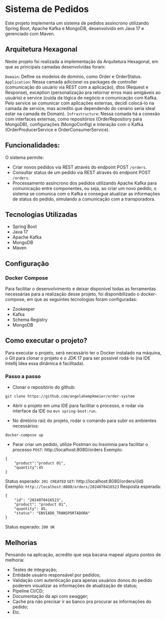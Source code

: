 # Sistema de Pedidos

Este projeto implementa um sistema de pedidos assíncrono utilizando Spring Boot, Apache Kafka e MongoDB, desenvolvido em Java 17 e gerenciado com Maven.

## Arquitetura Hexagonal

Neste projeto foi realizada a implementação da Arquitetura Hexagonal, em que as principais camadas desenvolvidas foram:

`Domain`: Define os modelos de domínio, como Order e OrderStatus.
`Application`: Nessa camada adicionei os packages de controller (comunicação do usuário via REST com a aplicação), dtos (Request e Response), exception (personalização pra retornar erros mais amigáveis ao usuário) e service (cuida da lógica de negócio e comunicação com Kafka. Pelo service se comunicar com aplicações externas, decidi colocá-lo na camada de service, mas acredito que dependendo do cenário seria ideal estar na camada de Domain).
`Infrastructure`: Nessa comada há a conexão com interfaces externas, como repositórios (OrderRepository para MongoDB), configurações (MongoConfig) e interação com o Kafka (OrderProducerService e OrderConsumerService).

## Funcionalidades:
O sistema permite:

- Criar novos pedidos via REST através do endpoint POST `/orders`.
- Consultar status de um pedido via REST através do endpoint POST `/orders`.
- Processamento assíncrono dos pedidos utilizando Apache Kafka para comunicação entre componentes, ou seja, ao criar um novo pedido, o sistema se comunica com o Kafka e consegue atualizar as informações de status do pedido, simulando a comunicação com a transporadora.

## Tecnologias Utilizadas
- Spring Boot
- Java 17
- Apache Kafka
- MongoDB
- Maven

## Configuração
### Docker Compose
Para facilitar o desenvolvimento e deixar disponível todas as ferramentas necessárias para a realização desse projeto, foi disponibilizado o docker-compose, em que as seguintes tecnologias foram configuradas:
- Zookeeper
- Kafka
- Schema Registry
- MongoDB

## Como executar o projeto?

Para executar o projeto, será necessário ter o Docker instalado na máquina, o Git para clonar o projeto e o JDK 17 para ser possível rodá-lo (na IDE Intellij Idea essa dinâmica é facilitada). 

### Passo a passo

- Clonar o repositório do github:

```git clone https://github.com/angelahempkmeier/order-system```

- Abrir o projeto em uma IDE para facilitar o processo, e rodar via interface da IDE ou `mvn spring-boot:run`.

- No diretório raíz do projeto, rodar o comando para subir os ambientes necessários:
```
docker-compose up
```
- Parar criar um pedido, utilize Postman ou Insomnia para facilitar o processo
`POST`: http://localhost:8080/orders
Exemplo: 
```
{
	"product":"product 01",
	"quantity":45
}
```
Status esperado: `201 CREATED`
`GET`: http://localhost:8080/orders/{id}
Exemplo:
`http://localhost:8080/orders/2024070416523`
Resposta esperada:
```
{
	"id": "2024070416523",
	"product": "product 01",
	"quantity": 45,
	"status": "ENVIADO_TRANSPORTADORA"
}
```
Status esperado: `200 OK`

## Melhorias
Pensando na aplicação, acredito que seja bacana mapear alguns pontos de melhoria:
- Testes de integração;
- Entidade usuário responsável por pedidos;
- Validação com autenticação para apenas usuários donos do pedido poderem visualizar as informações de atualização de status;
- Pipeline CI/CD;
- Documentação da api com swagger;
- Cache pra não precisar ir ao banco pra procurar as informações do pedido;
- Etc.

